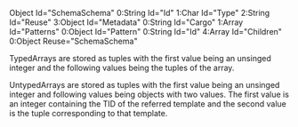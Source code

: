 ﻿


Object Id="SchemaSchema"
   0:String Id="Id"
   1:Char Id="Type"
   2:String Id="Reuse"
   3:Object Id="Metadata"
      0:String Id="Cargo"
      1:Array Id="Patterns"
	     0:Object Id="Pattern"
		    0:String Id="Id"
   4:Array Id="Children"
      0:Object Reuse="SchemaSchema"


TypedArrays are stored as tuples with the first
value being an unsinged integer and the following 
values being the tuples of the array.

UntypedArrays are stored as tuples with the first
value being an unsinged integer and following values being objects
with two values. The first value is an integer
containing the TID of the referred template and the
second value is the tuple corresponding to that
template.

